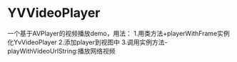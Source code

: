 # YVVideoPlayer
一个基于AVPlayer的视频播放demo，用法：
    1.用类方法+playerWithFrame实例化YvVideoPlayer
    2.添加player到视图中
    3.调用实例方法-playWithVideoUrlString:播放网络视频
